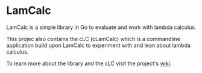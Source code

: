 # LamCalc
LamCalc is a simple library in Go to evaluate and work with lambda calculus.

This projec also contains the cLC (cLamCalc) which is a commandline application build upon LamCalc
to experiment with and lean about lambda calculus.

To learn more about the library and the cLC visit the project's [wiki](https://github.com/ElecProg/LamCalc/wiki).